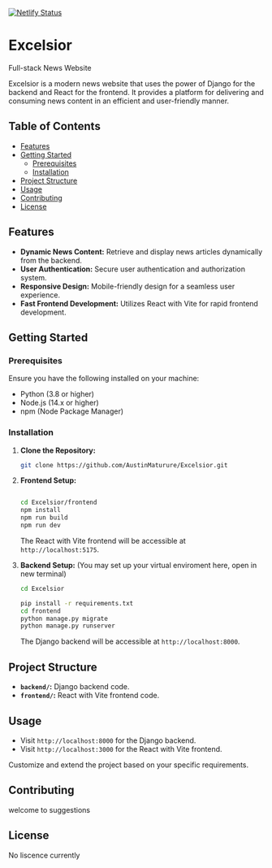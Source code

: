 [![Netlify Status](https://api.netlify.com/api/v1/badges/8228025f-1931-4437-be11-f16cb52fe7e8/deploy-status)](https://app.netlify.com/sites/austinmaturure/deploys)

# Excelsior

Full-stack News Website

Excelsior is a modern news website that uses the power of Django for the backend and React for the frontend. It provides a platform for delivering and consuming news content in an efficient and user-friendly manner.

## Table of Contents

- [Features](#features)
- [Getting Started](#getting-started)
  - [Prerequisites](#prerequisites)
  - [Installation](#installation)
- [Project Structure](#project-structure)
- [Usage](#usage)
- [Contributing](#contributing)
- [License](#license)

## Features

- **Dynamic News Content:** Retrieve and display news articles dynamically from the backend.
- **User Authentication:** Secure user authentication and authorization system.
- **Responsive Design:** Mobile-friendly design for a seamless user experience.
- **Fast Frontend Development:** Utilizes React with Vite for rapid frontend development.

## Getting Started

### Prerequisites

Ensure you have the following installed on your machine:

- Python (3.8 or higher)
- Node.js (14.x or higher)
- npm (Node Package Manager)

### Installation

1. **Clone the Repository:**

   ```bash
   git clone https://github.com/AustinMaturure/Excelsior.git

   ```

2. **Frontend Setup:**

   ```bash

   cd Excelsior/frontend
   npm install
   npm run build
   npm run dev
   ```

   The React with Vite frontend will be accessible at `http://localhost:5175`.

3. **Backend Setup:**
   (You may set up your virtual enviroment here, open in new terminal)

   ```bash
   cd Excelsior

   pip install -r requirements.txt
   cd frontend
   python manage.py migrate
   python manage.py runserver
   ```

   The Django backend will be accessible at `http://localhost:8000`.

## Project Structure

- **`backend/`:** Django backend code.
- **`frontend/`:** React with Vite frontend code.

## Usage

- Visit `http://localhost:8000` for the Django backend.
- Visit `http://localhost:3000` for the React with Vite frontend.

Customize and extend the project based on your specific requirements.

## Contributing

welcome to suggestions

## License

No liscence currently
